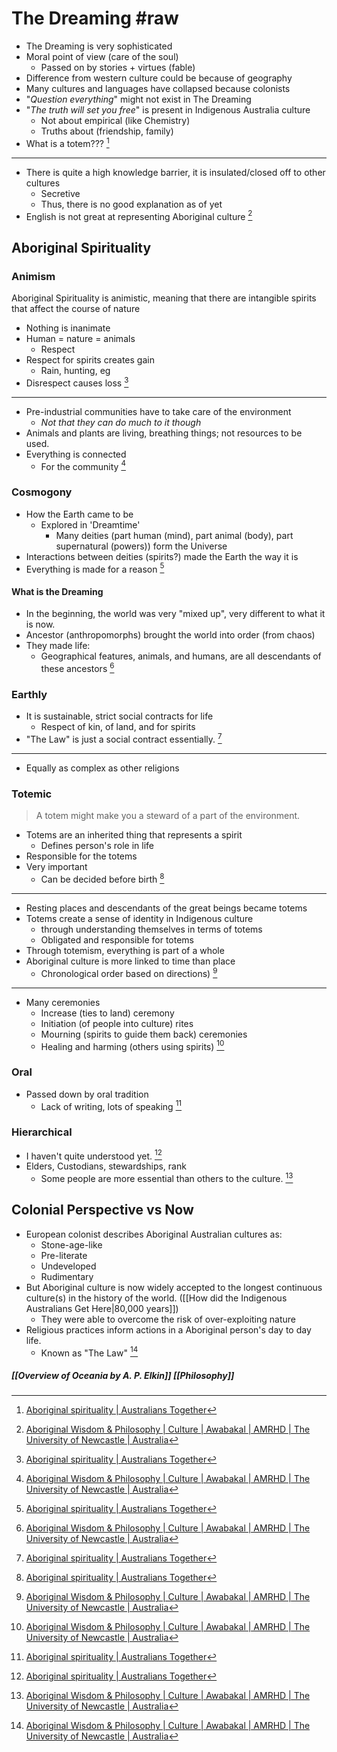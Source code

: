 # The Dreaming #raw
- The Dreaming is very sophisticated
- Moral point of view (care of the soul)
	- Passed on by stories + virtues (fable)
- Difference from western culture could be because of geography
- Many cultures and languages have collapsed because colonists
- "*Question everything*" might not exist in The Dreaming
- "*The truth will set you free*" is present in Indigenous Australia culture 
	- Not about empirical (like Chemistry)
	- Truths about (friendship, family)
- What is a totem??? [^1]

---
- There is quite a high knowledge barrier, it is insulated/closed off to other cultures
	- Secretive
	- Thus, there is no good explanation as of yet
- English is not great at representing Aboriginal culture [^2]
## Aboriginal Spirituality
### Animism
Aboriginal Spirituality is animistic, meaning that there are intangible spirits that affect the course of nature
- Nothing is inanimate
- Human = nature = animals
	- Respect
- Respect for spirits creates gain
	- Rain, hunting, eg
- Disrespect causes loss [^1]

---
- Pre-industrial communities have to take care of the environment
	- *Not that they can do much to it though*
- Animals and plants are living, breathing things; not resources to be used.
- Everything is connected
	- For the community [^2]
### Cosmogony
- How the Earth came to be
	- Explored in 'Dreamtime'
		- Many deities (part human (mind), part animal (body), part supernatural (powers)) form the Universe
- Interactions between deities (spirits?) made the Earth the way it is
- Everything is made for a reason [^1]
#### What is the Dreaming
- In the beginning, the world was very "mixed up", very different to what it is now.
- Ancestor (anthropomorphs) brought the world into order (from chaos)
- They made life:
	- Geographical features, animals, and humans, are all descendants of these ancestors [^2]
### Earthly
- It is sustainable, strict social contracts for life
	- Respect of kin, of land, and for spirits
- "The Law" is just a social contract essentially. [^1]

---
- Equally as complex as other religions
### Totemic
> A totem might make you a steward of a part of the environment.

- Totems are an inherited thing that represents a spirit
	- Defines person's role in life
- Responsible for the totems
- Very important
	- Can be decided before birth [^1]

---
- Resting places and descendants of the great beings became totems
- Totems create a sense of identity in Indigenous culture
	- through understanding themselves in terms of totems
	- Obligated and responsible for totems
- Through totemism, everything is part of a whole
- Aboriginal culture is more linked to time than place
	- Chronological order based on directions) [^2]

---
- Many ceremonies
	- Increase (ties to land) ceremony
	- Initiation (of people into culture) rites
	- Mourning (spirits to guide them back) ceremonies
	- Healing and harming (others using spirits) [^2]
### Oral 
- Passed down by oral tradition
	- Lack of writing, lots of speaking [^1]
### Hierarchical
- I haven't quite understood yet. [^1]
- Elders, Custodians, stewardships, rank
	- Some people are more essential than others to the culture. [^2]
## Colonial Perspective vs Now
- European colonist describes Aboriginal Australian cultures as:
	- Stone-age-like
	- Pre-literate
	- Undeveloped
	- Rudimentary
- But Aboriginal culture is now widely accepted to the longest continuous culture(s) in the history of the world. ([[How did the Indigenous Australians Get Here|80,000 years]])
	- They were able to overcome the risk of over-exploiting nature
- Religious practices inform actions in a Aboriginal person's day to day life.
	- Known as "The Law" [^2]

##### [[Overview of Oceania by A. P. Elkin]] [[Philosophy]]

[^1]: [Aboriginal spirituality | Australians Together](https://australianstogether.org.au/discover/indigenous-culture/aboriginal-spirituality)
[^2]:[Aboriginal Wisdom & Philosophy | Culture | Awabakal | AMRHD | The University of Newcastle | Australia](https://downloads.newcastle.edu.au/library/cultural%20collections/awaba/culture/wisdom.html#:~:text=Aboriginal%20philosophy%20is%20a%20wholistic,of%20the%20conditions%20for%20survival)